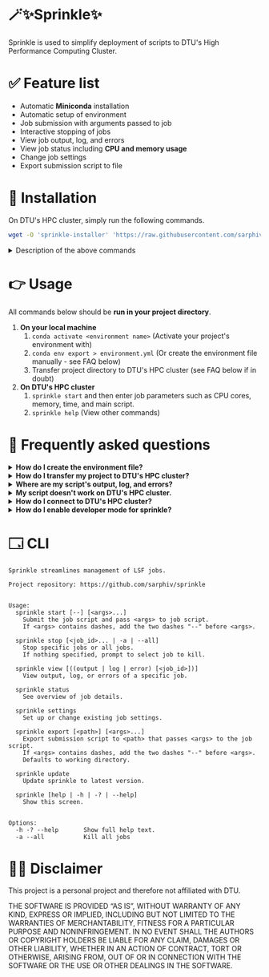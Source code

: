 # 🪄✨Sprinkle✨
Sprinkle is used to simplify deployment of scripts to DTU's High Performance Computing Cluster. 


# ✅ Feature list
- Automatic **Miniconda** installation
- Automatic setup of environment
- Job submission with arguments passed to job
- Interactive stopping of jobs
- View job output, log, and errors
- View job status including **CPU and memory usage**
- Change job settings
- Export submission script to file


# 🚀 Installation
On DTU's HPC cluster, simply run the following commands.

```bash
wget -O 'sprinkle-installer' 'https://raw.githubusercontent.com/sarphiv/sprinkle/main/bin/sprinkle' && chmod u+x sprinkle-installer && ./sprinkle-installer update && rm -f sprinkle-installer && source ~/.profile && sprinkle update && sprinkle help
```

<details>
  <summary>Description of the above commands</summary>

  ```bash
  # Downloads newest version of sprinkle
  $ wget -O 'sprinkle-installer' 'https://raw.githubusercontent.com/sarphiv/sprinkle/main/bin/sprinkle'
  # Makes the script executable
  $ chmod u+x sprinkle-installer
  # Runs the installation script
  $ ./sprinkle-installer update
  # Delete downloaded sprinkle file
  $ rm -f sprinkle-installer
  # Update environment variables of current shell
  $ source ~/.profile
  # Run installed sprinkle for final setup
  $ sprinkle update
  # Display help view
  $ sprinkle help
  ```
</details>


# 👉 Usage
All commands below should be __run in your project directory__.

1. **On your local machine**
    1. `conda activate <environment name>` (Activate your project's environment with)
    0. `conda env export > environment.yml` (Or create the environment file manually - see FAQ below)
    0. Transfer project directory to DTU's HPC cluster (see FAQ below if in doubt)
2. **On DTU's HPC cluster**
    1. `sprinkle start` and then enter job parameters such as CPU cores, memory, time, and main script.
    0. `sprinkle help` (View other commands)


# 📖 Frequently asked questions
<details>
  <summary><b>How do I create the environment file?</b></summary>

  There are multiple ways. However, remember the `environment.yml` file 
  should be created **before transfering your project to DTU's HPC cluster**.

  - Either __**create a new environment**__
    ```bash
    conda create -n new_environment_name
    conda activate new_environment_name
    conda install <package_name1> <package_name2> ...
    pip install <package_name1> <package_name2> ...
    conda env export > environment.yml
    ```
  - Or __**manually write the `environment.yml` file**__
    1. Create a new file called `environment.yml` (can be done with `touch environment.yml`)
    0. Write your environment file (example below, version numbers can be specified).
      ```yaml
      name: new_environment_name
      channels:
        - defaults
        - conda-forge
        - pytorch
      dependencies:
        - python
        - pip
        - pytorch
        - pytorch-cuda
        - torchvision
        - torchaudio
        - pip:
          - scikit-learn
          - opencv-python
          - tqdm
      ```

  Test your code with your new environment on your own computer first.
  It is much easier to find and fix issues there than on DTU's HPC cluster.
</details>

<details>
  <summary><b>How do I transfer my project to DTU's HPC cluster?</b></summary>

  1. **On your own computer**, navigate through a terminal to the directory **CONTAINING** your project directory.
      - Example: If your project is in `~/DTU/12345/project_directory`, navigate to `~/DTU/012345`.
  0. Run `scp -r project_directory s123456@transfer.gbar.dtu.dk:project_directory`
  0. Wait for the upload to finish
</details>

<details>
  <summary><b>Where are my script's output, log, and errors?</b></summary>

  In a bunch of files in a hidden directory called `.sprinkle` in your project directory.
</details>

<details>
  <summary><b>My script doesn't work on DTU's HPC cluster.</b></summary>

  Check the error, log, and output files with `sprinkle view error job_id`, 
  where `job_id` is for your failed job.

  The error, log, and output files can also be found 
  in a hidden directory called `.sprinkle` in your project directory.
</details>

<details>
  <summary><b>How do I connect to DTU's HPC cluster?</b></summary>

  Use `ssh s123456@login.hpc.dtu.dk` or `ThinLinc` to connect to DTU's HPC cluster.
  If you use `ssh` remember to run `linuxsh` to not overload the login node.
  Contact [HPC support](https://www.hpc.dtu.dk/) for more information and guidance.
</details>

<details>
  <summary><b>How do I enable developer mode for sprinkle?</b></summary>

  Add a file called `DEVELOPER-MODE` to `~/sprinkle/tmp/`.
  The next call to sprinkle will switch branches and recreate the environment.
  Remove the file to leave developer mode upon the next call to sprinkle.
</details>

# 🗔 CLI
```
Sprinkle streamlines management of LSF jobs.

Project repository: https://github.com/sarphiv/sprinkle


Usage:
  sprinkle start [--] [<args>...]
    Submit the job script and pass <args> to job script.
    If <args> contains dashes, add the two dashes "--" before <args>.

  sprinkle stop [<job_id>... | -a | --all]
    Stop specific jobs or all jobs.
    If nothing specified, prompt to select job to kill.

  sprinkle view [((output | log | error) [<job_id>])]
    View output, log, or errors of a specific job.

  sprinkle status
    See overview of job details.

  sprinkle settings
    Set up or change existing job settings.

  sprinkle export [<path>] [<args>...]
    Export submission script to <path> that passes <args> to the job script.
    If <args> contains dashes, add the two dashes "--" before <args>.
    Defaults to working directory.
    
  sprinkle update
    Update sprinkle to latest version.

  sprinkle [help | -h | -? | --help]
    Show this screen.


Options:
  -h -? --help       Show full help text.
  -a --all           Kill all jobs
```

# 🧑‍⚖️ Disclaimer
This project is a personal project and therefore not affiliated with DTU. 

THE SOFTWARE IS PROVIDED “AS IS”, WITHOUT WARRANTY OF ANY KIND, EXPRESS OR IMPLIED, INCLUDING BUT NOT LIMITED TO THE WARRANTIES OF MERCHANTABILITY, FITNESS FOR A PARTICULAR PURPOSE AND NONINFRINGEMENT. IN NO EVENT SHALL THE AUTHORS OR COPYRIGHT HOLDERS BE LIABLE FOR ANY CLAIM, DAMAGES OR OTHER LIABILITY, WHETHER IN AN ACTION OF CONTRACT, TORT OR OTHERWISE, ARISING FROM, OUT OF OR IN CONNECTION WITH THE SOFTWARE OR THE USE OR OTHER DEALINGS IN THE SOFTWARE.
